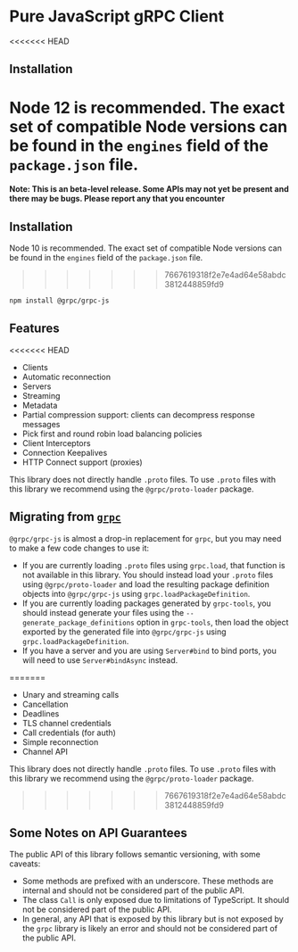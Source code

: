 # Pure JavaScript gRPC Client

<<<<<<< HEAD
## Installation

Node 12 is recommended. The exact set of compatible Node versions can be found in the `engines` field of the `package.json` file.
=======
**Note: This is an beta-level release. Some APIs may not yet be present and there may be bugs. Please report any that you encounter**

## Installation

Node 10 is recommended. The exact set of compatible Node versions can be found in the `engines` field of the `package.json` file.
>>>>>>> 7667619318f2e7e4ad64e58abdc3812448859fd9

```sh
npm install @grpc/grpc-js
```

## Features

<<<<<<< HEAD
 - Clients
 - Automatic reconnection
 - Servers
 - Streaming
 - Metadata
 - Partial compression support: clients can decompress response messages
 - Pick first and round robin load balancing policies
 - Client Interceptors
 - Connection Keepalives
 - HTTP Connect support (proxies)

This library does not directly handle `.proto` files. To use `.proto` files with this library we recommend using the `@grpc/proto-loader` package.

 ## Migrating from [`grpc`](https://www.npmjs.com/package/grpc)

 `@grpc/grpc-js` is almost a drop-in replacement for `grpc`, but you may need to make a few code changes to use it:

 - If you are currently loading `.proto` files using `grpc.load`, that function is not available in this library. You should instead load your `.proto` files using `@grpc/proto-loader` and load the resulting package definition objects into `@grpc/grpc-js` using `grpc.loadPackageDefinition`.
 - If you are currently loading packages generated by `grpc-tools`, you should instead generate your files using the `--generate_package_definitions` option in `grpc-tools`, then load the object exported by the generated file into `@grpc/grpc-js` using `grpc.loadPackageDefinition`.
 - If you have a server and you are using `Server#bind` to bind ports, you will need to use `Server#bindAsync` instead.

=======
 - Unary and streaming calls
 - Cancellation
 - Deadlines
 - TLS channel credentials
 - Call credentials (for auth)
 - Simple reconnection
 - Channel API

This library does not directly handle `.proto` files. To use `.proto` files with this library we recommend using the `@grpc/proto-loader` package.

>>>>>>> 7667619318f2e7e4ad64e58abdc3812448859fd9
## Some Notes on API Guarantees

The public API of this library follows semantic versioning, with some caveats:

 - Some methods are prefixed with an underscore. These methods are internal and should not be considered part of the public API.
 - The class `Call` is only exposed due to limitations of TypeScript. It should not be considered part of the public API.
 - In general, any API that is exposed by this library but is not exposed by the `grpc` library is likely an error and should not be considered part of the public API.
